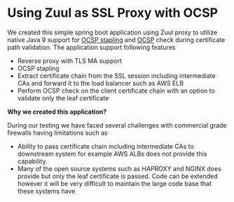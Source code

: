 # Using Zuul as SSL Proxy with OCSP
We created this simple spring boot application using Zuul proxy to utilize native Java 9 support for [OCSP stapling](https://en.wikipedia.org/wiki/OCSP_stapling) and [OCSP](https://en.wikipedia.org/wiki/Online_Certificate_Status_Protocol) check during certificate path validation. The application support following features

 - Reverse proxy with TLS MA support
 - OCSP stapling
 - Extract certificate chain from the SSL session including intermediate CAs and forward it to the load balancer such as AWS ELB
 - Perform OCSP check on the client certificate chain with an option to validate only the leaf certificate
 
 **Why we created this application?** 
 
During our testing we have faced several challenges with commercial grade firewalls having limitations such as 
 
 - Ability to pass certificate chain including intermediate CAs to downstream system for example AWS ALBs does not provide this capability. 
 - Many of the open source systems such as HAPROXY and NGINX does provide but only the leaf certificate is passed. Code can be extended however it will be very difficult to maintain the large code base that these systems have
